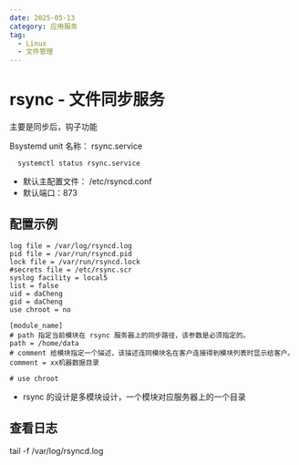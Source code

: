 ```yaml
---
date: 2025-05-13
category: 应用服务
tag:
  - Linux
  - 文件管理
---
```


# rsync - 文件同步服务

主要是同步后，钩子功能

Bsystemd unit 名称： rsync.service

```shell
  systemctl status rsync.service
```

- 默认主配置文件： /etc/rsyncd.conf
- 默认端口：873

## 配置示例

```text
log file = /var/log/rsyncd.log
pid file = /var/run/rsyncd.pid
lock file = /var/run/rsyncd.lock
#secrets file = /etc/rsync.scr
syslog facility = local5
list = false
uid = daCheng
gid = daCheng
use chroot = no

[module_name]
# path 指定当前模块在 rsync 服务器上的同步路径，该参数是必须指定的。
path = /home/data
# comment 给模块指定一个描述，该描述连同模块名在客户连接得到模块列表时显示给客户。
comment = xx机器数据目录

# use chroot
```

- rsync 的设计是多模块设计，一个模块对应服务器上的一个目录

## 查看日志
tail -f /var/log/rsyncd.log
